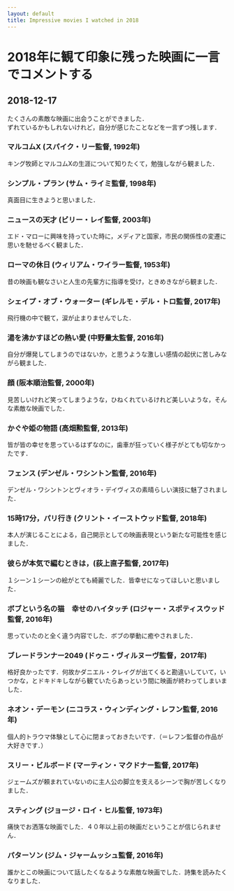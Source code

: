 ```yaml
---
layout: default
title: Impressive movies I watched in 2018
---
```


# 2018年に観て印象に残った映画に一言でコメントする

## 2018-12-17

たくさんの素敵な映画に出会うことができました．  
ずれているかもしれないけれど，自分が感じたことなどを一言ずつ残します．

### マルコムX (スパイク・リー監督, 1992年)

キング牧師とマルコムXの生涯について知りたくて，勉強しながら観ました．

### シンプル・プラン (サム・ライミ監督, 1998年)

真面目に生きようと思いました．

### ニュースの天才 (ビリー・レイ監督, 2003年)

エド・マローに興味を持っていた時に，メディアと国家，市民の関係性の変遷に思いを馳せるべく観ました．

### ローマの休日 (ウィリアム・ワイラー監督, 1953年)

昔の映画も観なさいと人生の先輩方に指導を受け，ときめきながら観ました．

### シェイプ・オブ・ウォーター (ギレルモ・デル・トロ監督, 2017年)

飛行機の中で観て，涙が止まりませんでした．

### 湯を沸かすほどの熱い愛 (中野量太監督, 2016年)

自分が爆発してしまうのではないか，と思うような激しい感情の起伏に苦しみながら観ました．

### 顔 (阪本順治監督, 2000年)

見苦しいけれど笑ってしまうような，ひねくれているけれど美しいような，そんな素敵な映画でした．

### かぐや姫の物語 (高畑勲監督, 2013年)

皆が皆の幸せを思っているはずなのに，歯車が狂っていく様子がとても切なかったです．

### フェンス (デンゼル・ワシントン監督, 2016年)

デンゼル・ワシントンとヴィオラ・デイヴィスの素晴らしい演技に魅了されました．

### 15時17分，パリ行き (クリント・イーストウッド監督, 2018年)

本人が演じることによる，自己開示としての映画表現という新たな可能性を感じました．

### 彼らが本気で編むときは，(荻上直子監督, 2017年)

１シーン１シーンの絵がとても綺麗でした．皆幸せになってほしいと思いました．

### ボブという名の猫　幸せのハイタッチ (ロジャー・スポティスウッド監督, 2016年)

思っていたのと全く違う内容でした．ボブの挙動に癒やされました．

### ブレードランナー2049 (ドゥニ・ヴィルヌーヴ監督，2017年)

格好良かったです．何故かダニエル・クレイグが出てくると勘違いしていて，いつかな，とドキドキしながら観ていたらあっという間に映画が終わってしまいました．

### ネオン・デーモン (ニコラス・ウィンディング・レフン監督, 2016年)

個人的トラウマ体験として心に閉まっておきたいです．（＝レフン監督の作品が大好きです．）

### スリー・ビルボード (マーティン・マクドナー監督, 2017年)

ジェームズが頼まれていないのに主人公の脚立を支えるシーンで胸が苦しくなりました．

### スティング (ジョージ・ロイ・ヒル監督, 1973年)

痛快でお洒落な映画でした．４０年以上前の映画だということが信じられません．

### パターソン (ジム・ジャームッシュ監督, 2016年)

誰かとこの映画について話したくなるような素敵な映画でした．詩集を読みたくなりました．





